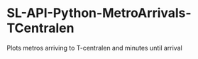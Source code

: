 # SL-API-Python-MetroArrivals-TCentralen
Plots metros arriving to T-centralen and minutes until arrival
